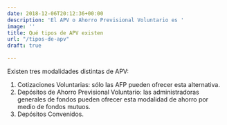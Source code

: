 ```yaml
---
date: 2018-12-06T20:12:36+00:00
description: 'El APV o Ahorro Previsional Voluntario es '
image: ''
title: Qué tipos de APV existen
url: "/tipos-de-apv"
draft: true

---
```

Existen tres modalidades distintas de APV:

1. Cotizaciones Voluntarias: sólo las AFP pueden ofrecer esta alternativa.
2. Depósitos de Ahorro Previsional Voluntario: las administradoras generales de fondos pueden ofrecer esta modalidad de ahorro por medio de fondos mutuos.
3. Depósitos Convenidos.